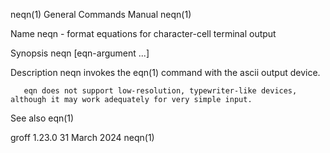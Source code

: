 neqn(1)								    General Commands Manual							       neqn(1)

Name
       neqn - format equations for character-cell terminal output

Synopsis
       neqn [eqn-argument ...]

Description
       neqn invokes the eqn(1) command with the ascii output device.

       eqn does not support low-resolution, typewriter-like devices, although it may work adequately for very simple input.

See also
       eqn(1)

groff 1.23.0								 31 March 2024								       neqn(1)
